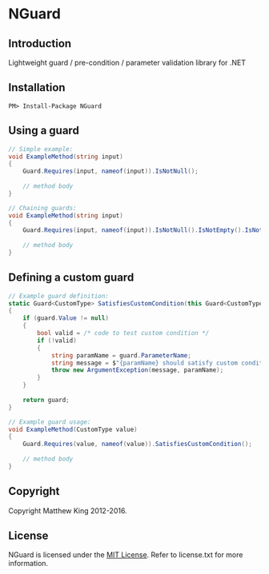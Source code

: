 NGuard
=========

Introduction
------------
Lightweight guard / pre-condition / parameter validation library for .NET

Installation
------------

`PM> Install-Package NGuard`

Using a guard
-------------
````csharp
// Simple example:
void ExampleMethod(string input)
{
    Guard.Requires(input, nameof(input)).IsNotNull();
    
    // method body
}

// Chaining guards:
void ExampleMethod(string input)
{
    Guard.Requires(input, nameof(input)).IsNotNull().IsNotEmpty().IsNotWhiteSpace();
    
    // method body
}
````

Defining a custom guard
-----------------------
````csharp
// Example guard definition:
static Guard<CustomType> SatisfiesCustomCondition(this Guard<CustomType> guard)
{
    if (guard.Value != null)
    {
        bool valid = /* code to test custom condition */
        if (!valid)
        {
            string paramName = guard.ParameterName;
            string message = $"{paramName} should satisfy custom condition.";
            throw new ArgumentException(message, paramName);
        }
    }
	
	return guard;
}

// Example guard usage:
void ExampleMethod(CustomType value)
{
    Guard.Requires(value, nameof(value)).SatisfiesCustomCondition();
    
    // method body
}
````

Copyright
---------
Copyright Matthew King 2012-2016.

License
-------
NGuard is licensed under the [MIT License](https://opensource.org/licenses/MIT). Refer to license.txt for more information.
